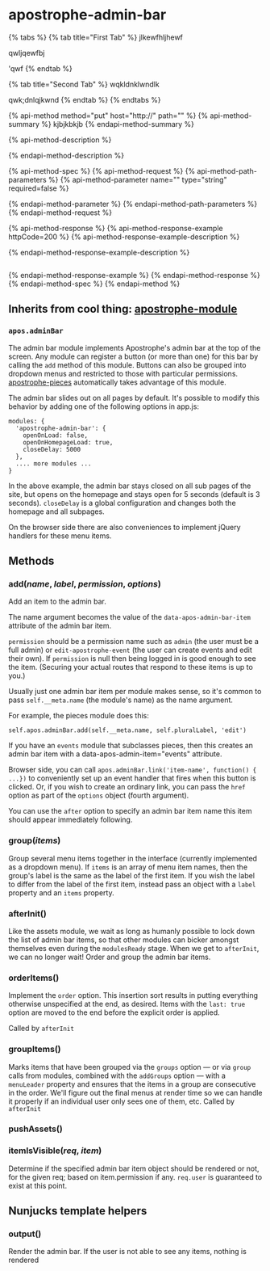 # apostrophe-admin-bar

{% tabs %}
{% tab title="First Tab" %}
jlkewfhljhewf

qwljqewfbj

'qwf
{% endtab %}

{% tab title="Second Tab" %}
wqkldnklwndlk

qwk;dnlqjkwnd
{% endtab %}
{% endtabs %}

{% api-method method="put" host="http://" path="" %}
{% api-method-summary %}
kjbjkbkjb
{% endapi-method-summary %}

{% api-method-description %}

{% endapi-method-description %}

{% api-method-spec %}
{% api-method-request %}
{% api-method-path-parameters %}
{% api-method-parameter name="" type="string" required=false %}

{% endapi-method-parameter %}
{% endapi-method-path-parameters %}
{% endapi-method-request %}

{% api-method-response %}
{% api-method-response-example httpCode=200 %}
{% api-method-response-example-description %}

{% endapi-method-response-example-description %}

```

```
{% endapi-method-response-example %}
{% endapi-method-response %}
{% endapi-method-spec %}
{% endapi-method %}

## Inherits from cool thing: [apostrophe-module](https://github.com/stuartromanek/docs/tree/6a73b9056b57aa8ce91676a2c00a8e803a50a2eb/modules/apostrophe-admin-bar/modules/apostrophe-module/index.md)

### `apos.adminBar`

The admin bar module implements Apostrophe's admin bar at the top of the screen. Any module can register a button \(or more than one\) for this bar by calling the `add` method of this module. Buttons can also be grouped into dropdown menus and restricted to those with particular permissions. [apostrophe-pieces](https://github.com/stuartromanek/docs/tree/6a73b9056b57aa8ce91676a2c00a8e803a50a2eb/modules/apostrophe-pieces/index.md) automatically takes advantage of this module.

The admin bar slides out on all pages by default. It's possible to modify this behavior by adding one of the following options in app.js:

```text
modules: {
  'apostrophe-admin-bar': {
    openOnLoad: false,
    openOnHomepageLoad: true,
    closeDelay: 5000
  },
  .... more modules ...
}
```

In the above example, the admin bar stays closed on all sub pages of the site, but opens on the homepage and stays open for 5 seconds \(default is 3 seconds\). `closeDelay` is a global configuration and changes both the homepage and all subpages.

On the browser side there are also conveniences to implement jQuery handlers for these menu items.

## Methods

### add\(_name_, _label_, _permission_, _options_\)

Add an item to the admin bar.

The name argument becomes the value of the `data-apos-admin-bar-item` attribute of the admin bar item.

`permission` should be a permission name such as `admin` \(the user must be a full admin\) or `edit-apostrophe-event` \(the user can create events and edit their own\). If `permission` is null then being logged in is good enough to see the item. \(Securing your actual routes that respond to these items is up to you.\)

Usually just one admin bar item per module makes sense, so it's common to pass `self.__meta.name` \(the module's name\) as the name argument.

For example, the pieces module does this:

```text
self.apos.adminBar.add(self.__meta.name, self.pluralLabel, 'edit')
```

If you have an `events` module that subclasses pieces, then this creates an admin bar item with a data-apos-admin-item="events" attribute.

Browser side, you can call `apos.adminBar.link('item-name', function() { ...})` to conveniently set up an event handler that fires when this button is clicked. Or, if you wish to create an ordinary link, you can pass the `href` option as part of the `options` object \(fourth argument\).

You can use the `after` option to specify an admin bar item name this item should appear immediately following.

### group\(_items_\)

Group several menu items together in the interface \(currently implemented as a dropdown menu\). If `items` is an array of menu item names, then the group's label is the same as the label of the first item. If you wish the label to differ from the label of the first item, instead pass an object with a `label` property and an `items` property.

### afterInit\(\)

Like the assets module, we wait as long as humanly possible to lock down the list of admin bar items, so that other modules can bicker amongst themselves even during the `modulesReady` stage. When we get to `afterInit`, we can no longer wait! Order and group the admin bar items.

### orderItems\(\)

Implement the `order` option. This insertion sort results in putting everything otherwise unspecified at the end, as desired. Items with the `last: true` option are moved to the end before the explicit order is applied.

Called by `afterInit`

### groupItems\(\)

Marks items that have been grouped via the `groups` option — or via `group` calls from modules, combined with the `addGroups` option — with a `menuLeader` property and ensures that the items in a group are consecutive in the order. We'll figure out the final menus at render time so we can handle it properly if an individual user only sees one of them, etc. Called by `afterInit`

### pushAssets\(\)

### itemIsVisible\(_req_, _item_\)

Determine if the specified admin bar item object should be rendered or not, for the given req; based on item.permission if any. `req.user` is guaranteed to exist at this point.

## Nunjucks template helpers

### output\(\)

Render the admin bar. If the user is not able to see any items, nothing is rendered

